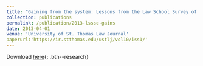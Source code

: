 ```yaml
---
title: "Gaining from the system: Lessons from the Law School Survey of Student Engagement about how students benefit from law school"
collection: publications
permalink: /publication/2013-lssse-gains
date: 2013-04-01
venue: 'University of St. Thomas Law Journal'
paperurl:'https://ir.stthomas.edu/ustlj/vol10/iss1/'
---
```

Download [here]('https://ir.stthomas.edu/cgi/viewcontent.cgi?article=1306&context=ustlj'){: .btn--research}
